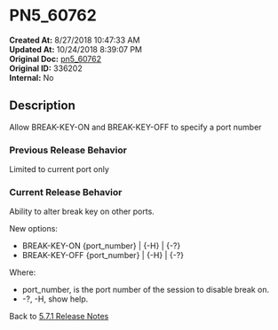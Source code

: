 # PN5_60762

**Created At:** 8/27/2018 10:47:33 AM  
**Updated At:** 10/24/2018 8:39:07 PM  
**Original Doc:** [pn5_60762](https://docs.jbase.com/48420-5-7-1-release-notes/pn5_60762)  
**Original ID:** 336202  
**Internal:** No  

## Description

Allow BREAK-KEY-ON and BREAK-KEY-OFF to specify a port number

### Previous Release Behavior

Limited to current port only

### Current Release Behavior

Ability to alter break key on other ports.

New options:

- BREAK-KEY-ON {port\_number} | {-H} | {-?}
- BREAK-KEY-OFF {port\_number} | {-H} | {-?}

Where:

- port\_number, is the port number of the session to disable break on.
- -?, -H, show help.

Back to [5.7.1 Release Notes](./../README.md)
